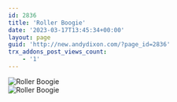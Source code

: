 ```yaml
---
id: 2836
title: 'Roller Boogie'
date: '2023-03-17T13:45:34+00:00'
layout: page
guid: 'http://new.andydixon.com/?page_id=2836'
trx_addons_post_views_count:
    - '1'
---
```


![Roller Boogie](https://i0.wp.com/assets.g8x2.ldn.idrivee2-23.com/posters/Roller%20Boogie%2001.jpg?w=1200&ssl=1 "Roller Boogie")  
![Roller Boogie](https://i0.wp.com/assets.g8x2.ldn.idrivee2-23.com/posters/Roller%20Boogie%2002.jpg?w=1200&ssl=1 "Roller Boogie")